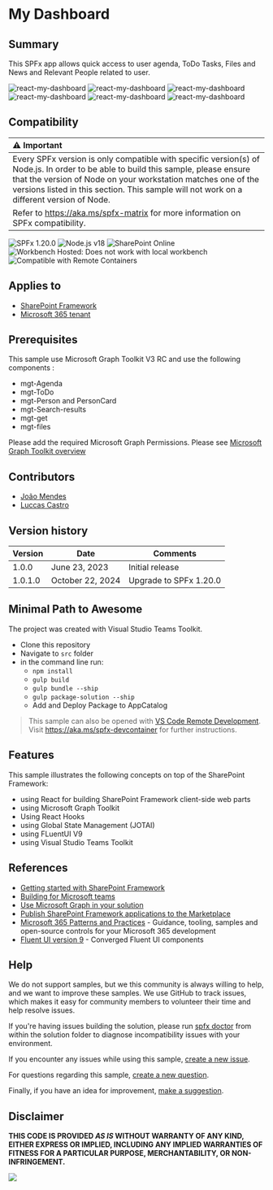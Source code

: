# My Dashboard

## Summary

This SPFx app allows quick access to user agenda, ToDo Tasks, Files and  News and Relevant People related to user.

![react-my-dashboard](./assets/MyDashboard_dark.png)
![react-my-dashboard](./assets/MyDashboard_sp.png)
![react-my-dashboard](./assets/MyDashboard_office.png)
![react-my-dashboard](./assets/mobileTeamsApp02.PNG) ![react-my-dashboard](./assets/mobileTeamsApp01.PNG) ![react-my-dashboard](./assets/mobileTeamsApp03.PNG)

## Compatibility

| :warning: Important          |
|:---------------------------|
| Every SPFx version is only compatible with specific version(s) of Node.js. In order to be able to build this sample, please ensure that the version of Node on your workstation matches one of the versions listed in this section. This sample will not work on a different version of Node.|
|Refer to <https://aka.ms/spfx-matrix> for more information on SPFx compatibility.   |

![SPFx 1.20.0](https://img.shields.io/badge/SPFx-1.20.0-green.svg)
![Node.js v18 ](https://img.shields.io/badge/Node.js-v18-green.svg)
![SharePoint Online](https://img.shields.io/badge/SharePoint-Online-yellow.svg)
![Workbench Hosted: Does not work with local workbench](https://img.shields.io/badge/Workbench-Hosted-yellow.svg "Does not work with local workbench")
![Compatible with Remote Containers](https://img.shields.io/badge/Remote%20Containers-Compatible-green.svg)

## Applies to

* [SharePoint Framework](https://learn.microsoft.com/sharepoint/dev/spfx/sharepoint-framework-overview)
* [Microsoft 365 tenant](https://learn.microsoft.com/sharepoint/dev/spfx/set-up-your-development-environment)

## Prerequisites

This sample use Microsoft Graph Toolkit V3 RC and use the following components : 

* mgt-Agenda
* mgt-ToDo
* mgt-Person and PersonCard
* mgt-Search-results
* mgt-get
* mgt-files

Please add the required Microsoft Graph Permissions.  Please see [Microsoft Graph Toolkit overview](https://learn.microsoft.com/graph/toolkit/overview)

## Contributors

* [João Mendes](https://github.com/joaojmendes)
* [Luccas Castro](https://github.com/DevPio)

## Version history

Version|Date|Comments
-------|----|--------
1.0.0|June 23, 2023|Initial release
1.0.1.0|October 22, 2024|Upgrade to SPFx 1.20.0


## Minimal Path to Awesome

The project was created with Visual Studio Teams Toolkit.  

* Clone this repository
* Navigate to `src` folder
* in the command line run:
  * `npm install`
  * `gulp build`
  * `gulp bundle --ship`
  * `gulp package-solution --ship`
  * Add and Deploy Package to AppCatalog

> This sample can also be opened with [VS Code Remote Development](https://code.visualstudio.com/docs/remote/remote-overview). Visit <https://aka.ms/spfx-devcontainer> for further instructions.

## Features

This sample illustrates the following concepts on top of the SharePoint Framework:

* using React for building SharePoint Framework client-side web parts
* using Microsoft Graph Toolkit
* Using React Hooks
* using Global State Management (JOTAI)
* using FLuentUI V9
* using Visual Studio Teams Toolkit

## References

* [Getting started with SharePoint Framework](https://learn.microsoft.com/sharepoint/dev/spfx/set-up-your-developer-tenant)
* [Building for Microsoft teams](https://learn.microsoft.com/sharepoint/dev/spfx/build-for-teams-overview)
* [Use Microsoft Graph in your solution](https://learn.microsoft.com/sharepoint/dev/spfx/web-parts/get-started/using-microsoft-graph-apis)
* [Publish SharePoint Framework applications to the Marketplace](https://learn.microsoft.com/sharepoint/dev/spfx/publish-to-marketplace-overview)
* [Microsoft 365 Patterns and Practices](https://aka.ms/m365pnp) - Guidance, tooling, samples and open-source controls for your Microsoft 365 development
* [Fluent UI version 9](https://github.com/microsoft/fluentui/tree/master/packages/react-components) - Converged Fluent UI components

## Help

We do not support samples, but we this community is always willing to help, and we want to improve these samples. We use GitHub to track issues, which makes it easy for  community members to volunteer their time and help resolve issues.

If you're having issues building the solution, please run [spfx doctor](https://pnp.github.io/cli-microsoft365/cmd/spfx/spfx-doctor/) from within the solution folder to diagnose incompatibility issues with your environment.

If you encounter any issues while using this sample, [create a new issue](https://github.com/pnp/sp-dev-fx-webparts/issues/new?assignees=&labels=Needs%3A+Triage+%3Amag%3A%2Ctype%3Abug-suspected%2Csample%3A%20react-my-dashboard&template=bug-report.yml&sample=react-my-dashboard&authors=@smaity%20@joaojmendes&title=react-my-dashboard%20-%20).

For questions regarding this sample, [create a new question](https://github.com/pnp/sp-dev-fx-webparts/issues/new?assignees=&labels=Needs%3A+Triage+%3Amag%3A%2Ctype%3Aquestion%2Csample%3A%20react-my-dashboard&template=question.yml&sample=react-my-dashboard&authors=@smaity%20@joaojmendes&title=react-my-dashboard%20-%20).

Finally, if you have an idea for improvement, [make a suggestion](https://github.com/pnp/sp-dev-fx-webparts/issues/new?assignees=&labels=Needs%3A+Triage+%3Amag%3A%2Ctype%3Aenhancement%2Csample%3A%20react-my-dashboard&template=question.yml&sample=react-my-dashboard&authors=@smaity%20@joaojmendes&title=react-my-dashboard%20-%20).

## Disclaimer

**THIS CODE IS PROVIDED *AS IS* WITHOUT WARRANTY OF ANY KIND, EITHER EXPRESS OR IMPLIED, INCLUDING ANY IMPLIED WARRANTIES OF FITNESS FOR A PARTICULAR PURPOSE, MERCHANTABILITY, OR NON-INFRINGEMENT.**

<img src="https://m365-visitor-stats.azurewebsites.net/sp-dev-fx-webparts/samples/react-my-dashboard" />
